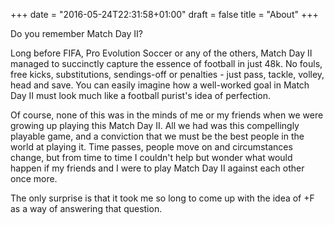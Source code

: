 +++
date = "2016-05-24T22:31:58+01:00"
draft = false
title = "About"
+++

Do you remember Match Day II?

Long before FIFA, Pro Evolution Soccer or any of the others, Match Day II managed to succinctly capture the essence of
football in just 48k. No fouls, free kicks, substitutions, sendings-off or penalties - just pass, tackle, volley, head
and save. You can easily imagine how a well-worked goal in Match Day II must look much like a football purist's idea of
perfection.

Of course, none of this was in the minds of me or my friends when we were growing up playing this Match Day II. All we
had was this compellingly playable game, and a conviction that we must be the best people in the world at playing it.
Time passes, people move on and circumstances change, but from time to time I couldn't help but wonder what would happen
if my friends and I were to play Match Day II against each other once more.

The only surprise is that it took me so long to come up with the idea of +F as a way of answering that question.

